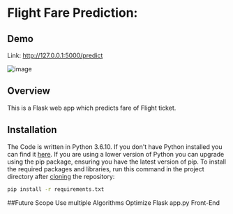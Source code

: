 # Flight Fare Prediction: 

## Demo
Link: http://127.0.0.1:5000/predict

![image](https://user-images.githubusercontent.com/119728128/205432616-6e440001-82c6-471e-b7ed-ac89df06d401.png)

## Overview
This is a Flask web app which predicts fare of Flight ticket.

## Installation
The Code is written in Python 3.6.10. If you don't have Python installed you can find it [here](https://www.python.org/downloads/). If you are using a lower version of Python you can upgrade using the pip package, ensuring you have the latest version of pip. To install the required packages and libraries, run this command in the project directory after [cloning](https://www.howtogeek.com/451360/how-to-clone-a-github-repository/) the repository:
```bash
pip install -r requirements.txt
```

##Future Scope
Use multiple Algorithms
Optimize Flask app.py
Front-End
